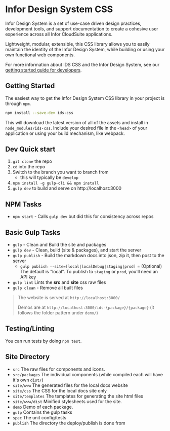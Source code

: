 # Infor Design System CSS

Infor Design System is a set of use-case driven design practices, development tools, and support documentation to create a cohesive user experience across all Infor CloudSuite applications.

Lightweight, modular, extensible, this CSS library allows you to easily maintain the identity of the Infor Design System, while building or using your own functional web components.

For more information about IDS CSS and the Infor Design System, see our [getting started guide for developers](https://design.infor.com/about/getting-started/developers).

## Getting Started

The easiest way to get the Infor Design System CSS library in your project is through `npm`.

```sh
npm install --save-dev ids-css
```

This will download the latest version of all of the assets and install in `node_modules/ids-css`. Include your desired file in the `<head>` of your application or using your build mechanism, like webpack.

## Dev Quick start

1. `git clone` the repo
1. `cd` into the repo
1. Switch to the branch you want to branch from
    - this will typically be `develop`
1. `npm install -g gulp-cli && npm install`
1. `gulp dev` to build and serve on http://localhost:3000

## NPM Tasks
- `npm start` - Calls `gulp dev` but did this for consistency across repos

## Basic Gulp Tasks

- `gulp` - Clean and Build the site and packages
- `gulp dev` - Clean, build (site & packages), and start the server
- `gulp publish` - Build the markdown docs into json, zip it, then post to the server
    - `gulp publish --site=[local|localDebug|staging|prod]` = (Optional) The default is "local". To publish to `staging` or `prod`, you'll need an API key
- `gulp lint` Lints the **src** and **site** css raw files
- `gulp clean` - Remove all built files

> The website is served at `http://localhost:3000/`
>
> Demos are at `http://localhost:3000/ids-{package}/{package}`
> (it follows the folder pattern under `demo/`)

## Testing/Linting

You can run tests by doing `npm test`.

## Site Directory

- `src` The raw files for components and icons.
- `src/packages` The individual components (while compiled each will have it's own `dist/`)
- `site/www` The generated files for the local docs website
- `site/css` The CSS for the local docs site only
- `site/templates` The templates for generating the site html files
- `site/www/dist` Minified stylesheets used for the site.
- `demo` Demo of each package.
- `gulp` Contains the gulp tasks
- `spec` The unit config/tests
- `publish` The directory the deploy/publish is done from
